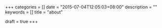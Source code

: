 +++
categories = []
date = "2015-07-04T12:05:03+08:00"
description = ""
keywords = []
title = "about"

draft = true
+++
